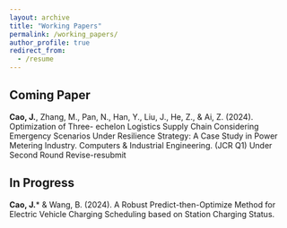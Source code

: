 ```yaml
---
layout: archive
title: "Working Papers"
permalink: /working_papers/
author_profile: true
redirect_from:
  - /resume
---
```

## Coming Paper
**Cao, J.**, Zhang, M., Pan, N., Han, Y., Liu, J., He, Z., & Ai, Z. (2024). Optimization of Three-
echelon Logistics Supply Chain Considering Emergency Scenarios Under Resilience
Strategy: A Case Study in Power Metering Industry. Computers & Industrial Engineering.
(JCR Q1) Under Second Round Revise-resubmit

## In Progress
**Cao, J.*** & Wang, B. (2024). A Robust Predict-then-Optimize Method for Electric Vehicle
Charging Scheduling based on Station Charging Status.

